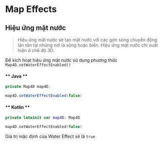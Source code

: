 # Map Effects

## Hiệu ứng mặt nước

>Hiệu ứng mặt nước sẽ tạo mặt nước với các gợn sóng chuyển động lăn tăn tại những nơi là sông hoặc biển. Hiệu ứng mặt nước chỉ xuất hiện ở chế độ 3D.

Để kích hoạt hiệu ứng mặt nước sử dụng phương thức `Map4D.setWaterEffectEnabled()`

<!-- tabs:start -->
#### ** Java **

```java
private Map4D map4D;

map4D.setWaterEffectEnabled(false)
```

#### ** Kotlin **

```kotlin
private lateinit var map4D: Map4D

map4D.setWaterEffectEnabled(false)
```
<!-- tabs:end -->

Giá trị mặc định của Water Effect sẽ là `true`

